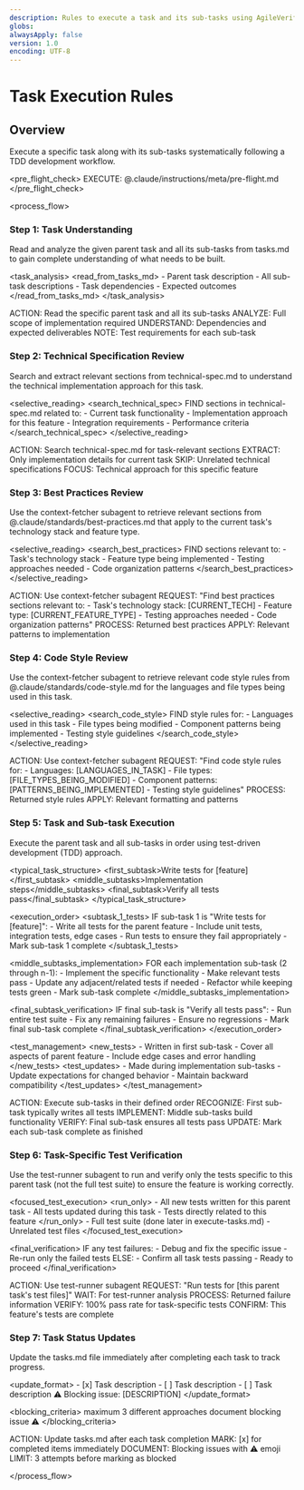 ```yaml
---
description: Rules to execute a task and its sub-tasks using AgileVerifFlowCC
globs:
alwaysApply: false
version: 1.0
encoding: UTF-8
---
```


# Task Execution Rules

## Overview

Execute a specific task along with its sub-tasks systematically following a TDD development workflow.

\<pre_flight_check>
EXECUTE: @.claude/instructions/meta/pre-flight.md
\</pre_flight_check>

\<process_flow>

<step number="1" name="task_understanding">

### Step 1: Task Understanding

Read and analyze the given parent task and all its sub-tasks from tasks.md to gain complete understanding of what needs to be built.

\<task_analysis>
\<read_from_tasks_md>
\- Parent task description
\- All sub-task descriptions
\- Task dependencies
\- Expected outcomes
\</read_from_tasks_md>
\</task_analysis>

<instructions>
  ACTION: Read the specific parent task and all its sub-tasks
  ANALYZE: Full scope of implementation required
  UNDERSTAND: Dependencies and expected deliverables
  NOTE: Test requirements for each sub-task
</instructions>

</step>

<step number="2" name="technical_spec_review">

### Step 2: Technical Specification Review

Search and extract relevant sections from technical-spec.md to understand the technical implementation approach for this task.

\<selective_reading>
\<search_technical_spec>
FIND sections in technical-spec.md related to:
\- Current task functionality
\- Implementation approach for this feature
\- Integration requirements
\- Performance criteria
\</search_technical_spec>
\</selective_reading>

<instructions>
  ACTION: Search technical-spec.md for task-relevant sections
  EXTRACT: Only implementation details for current task
  SKIP: Unrelated technical specifications
  FOCUS: Technical approach for this specific feature
</instructions>

</step>

<step number="3" subagent="context-fetcher" name="best_practices_review">

### Step 3: Best Practices Review

Use the context-fetcher subagent to retrieve relevant sections from @.claude/standards/best-practices.md that apply to the current task's technology stack and feature type.

\<selective_reading>
\<search_best_practices>
FIND sections relevant to:
\- Task's technology stack
\- Feature type being implemented
\- Testing approaches needed
\- Code organization patterns
\</search_best_practices>
\</selective_reading>

<instructions>
  ACTION: Use context-fetcher subagent
  REQUEST: "Find best practices sections relevant to:
            - Task's technology stack: [CURRENT_TECH]
            - Feature type: [CURRENT_FEATURE_TYPE]
            - Testing approaches needed
            - Code organization patterns"
  PROCESS: Returned best practices
  APPLY: Relevant patterns to implementation
</instructions>

</step>

<step number="4" subagent="context-fetcher" name="code_style_review">

### Step 4: Code Style Review

Use the context-fetcher subagent to retrieve relevant code style rules from @.claude/standards/code-style.md for the languages and file types being used in this task.

\<selective_reading>
\<search_code_style>
FIND style rules for:
\- Languages used in this task
\- File types being modified
\- Component patterns being implemented
\- Testing style guidelines
\</search_code_style>
\</selective_reading>

<instructions>
  ACTION: Use context-fetcher subagent
  REQUEST: "Find code style rules for:
            - Languages: [LANGUAGES_IN_TASK]
            - File types: [FILE_TYPES_BEING_MODIFIED]
            - Component patterns: [PATTERNS_BEING_IMPLEMENTED]
            - Testing style guidelines"
  PROCESS: Returned style rules
  APPLY: Relevant formatting and patterns
</instructions>

</step>

<step number="5" name="task_execution">

### Step 5: Task and Sub-task Execution

Execute the parent task and all sub-tasks in order using test-driven development (TDD) approach.

\<typical_task_structure>
\<first_subtask>Write tests for [feature]\</first_subtask>
\<middle_subtasks>Implementation steps\</middle_subtasks>
\<final_subtask>Verify all tests pass\</final_subtask>
\</typical_task_structure>

\<execution_order>
\<subtask_1_tests>
IF sub-task 1 is "Write tests for [feature]":
\- Write all tests for the parent feature
\- Include unit tests, integration tests, edge cases
\- Run tests to ensure they fail appropriately
\- Mark sub-task 1 complete
\</subtask_1_tests>

\<middle_subtasks_implementation>
FOR each implementation sub-task (2 through n-1):
\- Implement the specific functionality
\- Make relevant tests pass
\- Update any adjacent/related tests if needed
\- Refactor while keeping tests green
\- Mark sub-task complete
\</middle_subtasks_implementation>

\<final_subtask_verification>
IF final sub-task is "Verify all tests pass":
\- Run entire test suite
\- Fix any remaining failures
\- Ensure no regressions
\- Mark final sub-task complete
\</final_subtask_verification>
\</execution_order>

\<test_management>
\<new_tests>
\- Written in first sub-task
\- Cover all aspects of parent feature
\- Include edge cases and error handling
\</new_tests>
\<test_updates>
\- Made during implementation sub-tasks
\- Update expectations for changed behavior
\- Maintain backward compatibility
\</test_updates>
\</test_management>

<instructions>
  ACTION: Execute sub-tasks in their defined order
  RECOGNIZE: First sub-task typically writes all tests
  IMPLEMENT: Middle sub-tasks build functionality
  VERIFY: Final sub-task ensures all tests pass
  UPDATE: Mark each sub-task complete as finished
</instructions>

</step>

<step number="6" subagent="test-runner" name="task_test_verification">

### Step 6: Task-Specific Test Verification

Use the test-runner subagent to run and verify only the tests specific to this parent task (not the full test suite) to ensure the feature is working correctly.

\<focused_test_execution>
\<run_only>
\- All new tests written for this parent task
\- All tests updated during this task
\- Tests directly related to this feature
\</run_only>
<skip>
\- Full test suite (done later in execute-tasks.md)
\- Unrelated test files
</skip>
\</focused_test_execution>

\<final_verification>
IF any test failures:
\- Debug and fix the specific issue
\- Re-run only the failed tests
ELSE:
\- Confirm all task tests passing
\- Ready to proceed
\</final_verification>

<instructions>
  ACTION: Use test-runner subagent
  REQUEST: "Run tests for [this parent task's test files]"
  WAIT: For test-runner analysis
  PROCESS: Returned failure information
  VERIFY: 100% pass rate for task-specific tests
  CONFIRM: This feature's tests are complete
</instructions>

</step>

<step number="7" name="task_status_updates">

### Step 7: Task Status Updates

Update the tasks.md file immediately after completing each task to track progress.

\<update_format>
<completed>- [x] Task description</completed>
<incomplete>- [ ] Task description</incomplete>
<blocked>
\- [ ] Task description
⚠️ Blocking issue: [DESCRIPTION]
</blocked>
\</update_format>

\<blocking_criteria>
<attempts>maximum 3 different approaches</attempts>
<action>document blocking issue</action>
<emoji>⚠️</emoji>
\</blocking_criteria>

<instructions>
  ACTION: Update tasks.md after each task completion
  MARK: [x] for completed items immediately
  DOCUMENT: Blocking issues with ⚠️ emoji
  LIMIT: 3 attempts before marking as blocked
</instructions>

</step>

\</process_flow>
